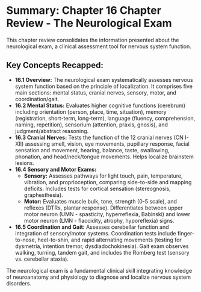 # Summary: Chapter 16 Chapter Review - The Neurological Exam

This chapter review consolidates the information presented about the neurological exam, a clinical assessment tool for nervous system function.

## Key Concepts Recapped:

*   **16.1 Overview:** The neurological exam systematically assesses nervous system function based on the principle of localization. It comprises five main sections: mental status, cranial nerves, sensory, motor, and coordination/gait.
*   **16.2 Mental Status:** Evaluates higher cognitive functions (cerebrum) including orientation (person, place, time, situation), memory (registration, short-term, long-term), language (fluency, comprehension, naming, repetition), sensorium (attention, praxis, gnosis), and judgment/abstract reasoning.
*   **16.3 Cranial Nerves:** Tests the function of the 12 cranial nerves (CN I-XII) assessing smell, vision, eye movements, pupillary response, facial sensation and movement, hearing, balance, taste, swallowing, phonation, and head/neck/tongue movements. Helps localize brainstem lesions.
*   **16.4 Sensory and Motor Exams:**
    *   **Sensory:** Assesses pathways for light touch, pain, temperature, vibration, and proprioception, comparing side-to-side and mapping deficits. Includes tests for cortical sensation (stereognosis, graphesthesia).
    *   **Motor:** Evaluates muscle bulk, tone, strength (0-5 scale), and reflexes (DTRs, plantar response). Differentiates between upper motor neuron (UMN - spasticity, hyperreflexia, Babinski) and lower motor neuron (LMN - flaccidity, atrophy, hyporeflexia) signs.
*   **16.5 Coordination and Gait:** Assesses cerebellar function and integration of sensory/motor systems. Coordination tests include finger-to-nose, heel-to-shin, and rapid alternating movements (testing for dysmetria, intention tremor, dysdiadochokinesia). Gait exam observes walking, turning, tandem gait, and includes the Romberg test (sensory vs. cerebellar ataxia).

The neurological exam is a fundamental clinical skill integrating knowledge of neuroanatomy and physiology to diagnose and localize nervous system disorders.
